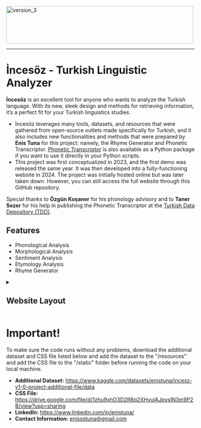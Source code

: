 <img width="500" height="100" alt="version_3" src="https://github.com/user-attachments/assets/e50fb9f6-a07a-491a-8f67-6f7783cce340" />

---

**<h1>İncesöz - Turkish Linguistic Analyzer</h1>** 

**İncesöz** is an excellent tool for anyone who wants to analyze the Turkish language. With its new, sleek design and methods for retrieving information, it’s a perfect fit for your Turkish linguistics studies. 

* İncesöz leverages many tools, datasets, and resources that were gathered from open-source outlets made specifically for Turkish, and it also includes new functionalities and methods that were prepared by **Enis Tuna** for this project: namely, the Rhyme Generator and Phonetic Transcriptor. [Phonetic Transcriptor](https://github.com/enistuna/inceses_turkish_phonetic_transcriptor) is also available as a Python package if you want to use it directly in your Python scripts.
* This project was first conceptualized in 2023, and the first demo was released the same year. It was then developed into a fully-functioning website in 2024. The project was initially hosted online but was later taken down. However, you can still access the full website through this GitHub repository.

Special thanks to **Özgün Koşaner** for his phonology advisory and to **Taner Sezer** for his help in publishing the Phonetic Transcriptor at the [Turkish Data Depository (TDD)](https://tools.tdd.ai).


**<h2>Features</h2>** 
* Phonological Analysis
* Morphological Analysis
* Sentiment Analysis
* Etymology Analysis
* Rhyme Generator


<details>
  <summary><h2>Website Layout</h2></summary>
  
  <img src="https://github.com/user-attachments/assets/a3fa517d-e455-4565-913f-f61e144b4d3a">
     
</details>


**<h1>Important!</h1>** 
  To make sure the code runs without any problems, download the additional dataset and CSS file listed below and add the dataset to the "/resources" and add the CSS file to the "/static" folder before running the code on your local machine.

* **Additional Dataset:** https://www.kaggle.com/datasets/enistuna/incesz-v1-0-project-additional-file/data
* **CSS File:** https://drive.google.com/file/d/1zhu9xhO3D2R8q2XHvulAJpvsIN3m9P2B/view?usp=sharing
* **LinkedIn:** https://www.linkedin.com/in/enistuna/
* **Contact Information:** enissstuna@gmail.com
